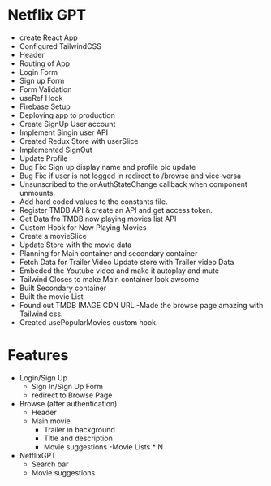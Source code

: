 # Netflix GPT

- create React App
- Configured TailwindCSS
- Header
- Routing of App
- Login Form
- Sign up Form
- Form Validation
- useRef Hook
- Firebase Setup
- Deploying app to production
- Create SignUp User account
- Implement Singin user API
- Created Redux Store with userSlice
- Implemented SignOut
- Update Profile
- Bug Fix: Sign up display name and profile pic update
- Bug Fix: if user is not logged in redirect to /browse and vice-versa
- Unsunscribed to the onAuthStateChange callback when component unmounts.
- Add hard coded values to the constants file.
- Register TMDB API & create an API and get access token.
- Get Data fro TMDB now playing movies list API
- Custom Hook for Now Playing Movies
- Create a movieSlice
- Update Store with the movie data
- Planning for Main container and secondary container
- Fetch Data for Trailer Video
  Update store with Trailer video Data
- Embeded the Youtube video and make it autoplay and mute
- Tailwind Closes to make Main container look awsome
- Built Secondary container
- Built the movie List
- Found out TMDB IMAGE CDN URL
  -Made the browse page amazing with Tailwind css.
- Created usePopularMovies custom hook.

# Features

- Login/Sign Up
  - Sign In/Sign Up Form
  - redirect to Browse Page
- Browse (after authentication)
  - Header
  - Main movie
    - Trailer in background
    - Title and description
    - Movie suggestions
      -Movie Lists \* N
- NetflixGPT
  - Search bar
  - Movie suggestions
